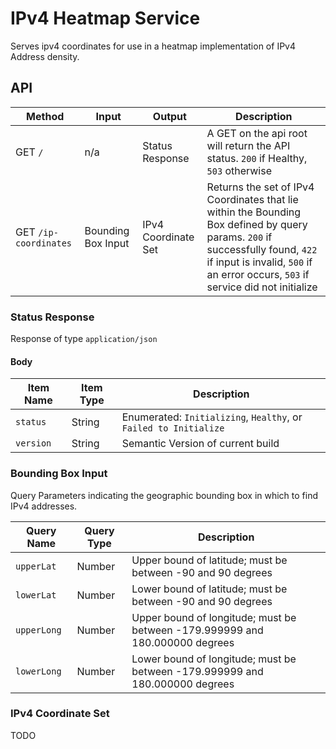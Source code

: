 # IPv4 Heatmap Service

Serves ipv4 coordinates for use in a heatmap implementation of IPv4 Address density.

## API

|Method       |Input|Output|Description
|-------------|-----|-----|-|
| GET `/` | n/a | Status Response | A GET on the api root will return the API status.  `200` if Healthy, `503` otherwise
| GET `/ip-coordinates`| Bounding Box Input | IPv4 Coordinate Set | Returns the set of IPv4 Coordinates that lie within the Bounding Box defined by query params. `200` if successfully found, `422` if input is invalid, `500` if an error occurs, `503` if service did not initialize

### Status Response
Response of type `application/json`

#### Body
| Item Name | Item Type | Description
|--|--|--
| `status` | String | Enumerated: `Initializing`, `Healthy`, or `Failed to Initialize`
| `version` | String | Semantic Version of current build

### Bounding Box Input
Query Parameters indicating the geographic bounding box in which to find IPv4 addresses.

| Query Name | Query Type | Description
|--|--|--
| `upperLat` | Number | Upper bound of latitude; must be between -90 and 90 degrees
| `lowerLat` | Number | Lower bound of latitude; must be between -90 and 90 degrees
| `upperLong` | Number | Upper bound of longitude; must be between -179.999999 and 180.000000 degrees
| `lowerLong` | Number | Lower bound of longitude; must be between -179.999999 and 180.000000 degrees

### IPv4 Coordinate Set
TODO
